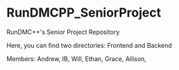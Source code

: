 # RunDMCPP_SeniorProject
RunDMC++'s Senior Project Repository

Here, you can find two directories: Frontend and Backend

Members:
Andrew,
IB,
Will,
Ethan,
Grace,
Allison,